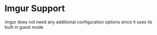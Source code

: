 # Imgur Support
imgur does not need any additional configuration options since it uses its built in guest mode.
